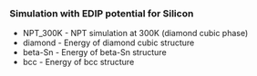 ### Simulation with EDIP potential for Silicon

- NPT_300K - NPT simulation at 300K (diamond cubic phase)
- diamond - Energy of diamond cubic structure
- beta-Sn - Energy of beta-Sn structure
- bcc - Energy of bcc structure